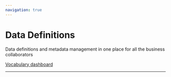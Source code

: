 ```yaml
---
navigation: true
---
```


# Data Definitions

Data definitions and metadata management in one place for all the business collaborators

[Vocabulary dashboard](https://crystalloids.eu.looker.com/dashboards/58)

---
